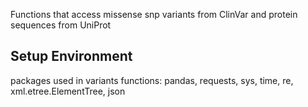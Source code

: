 Functions that access missense snp variants from ClinVar and protein sequences from UniProt

## Setup Environment

packages used in variants functions: pandas, requests, sys, time, re, xml.etree.ElementTree, json
